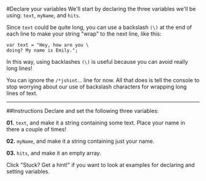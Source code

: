 #Declare your variables
We'll start by declaring the three variables we'll be using: `text`, `myName`, and `hits`.

Since `text` could be quite long, you can use a backslash `(\)` at the end of each line to make your string "wrap" to the next line, like this:

    var text = "Hey, how are you \
    doing? My name is Emily.";

In this way, using backlashes `(\)` is useful because you can avoid really long lines!

You can ignore the `/*jshint`... line for now. All that does is tell the console to stop worrying about our use of backslash characters for wrapping long lines of text.
***
##Instructions
Declare and set the following three variables:

**01.** `text`, and make it a string containing some text. Place your name in there a couple of times!

**02.** `myName`, and make it a string containing just your name.

**03.** `hits`, and make it an empty array.

Click "Stuck? Get a hint!" if you want to look at examples for declaring and setting variables.